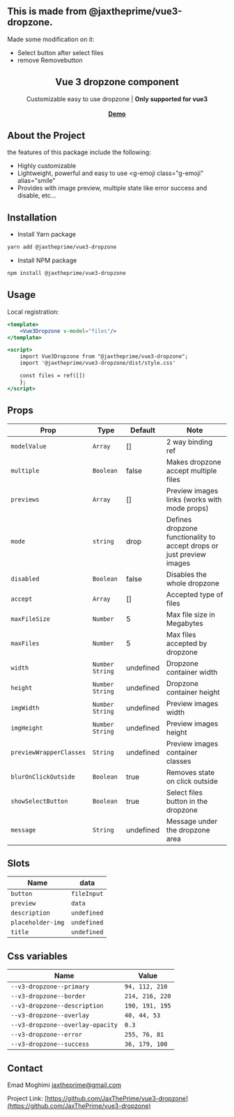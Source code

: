<article ><a name="user-content-readme-top"></a></p>

## This is made from @jaxtheprime/vue3-dropzone. 
Made some modification on it:
- Select button after select files
- remove Removebutton

<div align="center">
  <h1 align="center"></a>Vue 3 dropzone component</h1>
  <p align="center">
    Customizable easy to use dropzone | <strong>Only supported for vue3</strong>
    <br>
    <br>
    <a href="https://vue-dropzone-preview.vercel.app/"><strong>Demo</strong></a>
  </p>
</div>

# About the Project

the features of this package include the following:

- Highly customizable
- Lightweight, powerful and easy to use <g-emoji class="g-emoji" alias="smile"
- Provides with image preview, multiple state like error success and disable, etc...

# Installation

- Install Yarn package

```bash
yarn add @jaxtheprime/vue3-dropzone
```

- Install NPM package

```bash
npm install @jaxtheprime/vue3-dropzone
```

## Usage

Local registration:

```jsx
<template>
    <Vue3Dropzone v-model="files"/>
</template>

<script>
    import Vue3Dropzone from "@jaxtheprime/vue3-dropzone";
    import '@jaxtheprime/vue3-dropzone/dist/style.css'

    const files = ref([])
    };
</script>
```

## Props

| Prop                    | Type              | Default   | Note                                                                  |
|-------------------------|-------------------|-----------|-----------------------------------------------------------------------|
| `modelValue`            | `Array`           | []        | 2 way binding ref                                                     |
| `multiple`              | `Boolean`         | false     | Makes dropzone accept multiple files                                  |
| `previews`              | `Array`           | []        | Preview images links (works with mode props)                          |
| `mode`                  | `string`          | drop      | Defines dropzone functionality to accept drops or just preview images |
| `disabled`              | `Boolean`         | false     | Disables the whole dropzone                                           |
| `accept`                | `Array`           | []        | Accepted type of files                                                |
| `maxFileSize`           | `Number`          | 5         | Max file size in Megabytes                                            |
| `maxFiles`              | `Number`          | 5         | Max files accepted by dropzone                                        |
| `width`                 | `Number` `String` | undefined | Dropzone container width                                              |
| `height`                | `Number` `String` | undefined | Dropzone container height                                             |
| `imgWidth`              | `Number` `String` | undefined | Preview images width                                                  |
| `imgHeight`             | `Number` `String` | undefined | Preview images height                                                 |
| `previewWrapperClasses` | `String`          | undefined | Preview images container classes                                      |
| `blurOnClickOutside`    | `Boolean`         | true      | Removes state on click outside                                        |
| `showSelectButton`      | `Boolean`         | true      | Select files button in the dropzone                                   |
| `message`               | `String`          | undefined | Message under the dropzone area                                       |


## Slots

| Name              | data        |    
|-------------------|-------------|
| `button`          | `fileInput` |
| `preview`         | `data`      |
| `description`     | `undefined` |
| `placeholder-img` | `undefined` |
| `title`           | `undefined` |


## Css variables

| Name                             | Value           |    
|----------------------------------|-----------------|
| `--v3-dropzone--primary`         | `94, 112, 210`  |
| `--v3-dropzone--border`          | `214, 216, 220` |
| `--v3-dropzone--description`     | `190, 191, 195` |
| `--v3-dropzone--overlay`         | `40, 44, 53`    |
| `--v3-dropzone--overlay-opacity` | `0.3`           |
| `--v3-dropzone--error`           | `255, 76, 81`   |
| `--v3-dropzone--success`         | `36, 179, 100`  |


## Contact

Emad Moghimi [jaxtheprime@gmail.com](jaxtheprime@gmail.com)

Project Link: [https://github.com/JaxThePrime/vue3-dropzone](https://github.com/JaxThePrime/vue3-dropzone)

</article >
